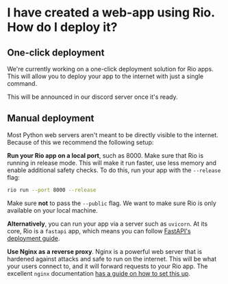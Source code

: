 # I have created a web-app using Rio. How do I deploy it?

## One-click deployment

We're currently working on a one-click deployment solution for Rio apps. This
will allow you to deploy your app to the internet with just a single command.

This will be announced in our discord server once it's ready.

## Manual  deployment

Most Python web servers aren't meant to be directly visible to the internet.
Because of this we recommend the following setup:

**Run your Rio app on a local port**, such as 8000. Make sure that Rio is
running in release mode. This will make it run faster, use less memory and
enable additional safety checks. To do this, run your app with the `--release`
flag:

```bash
rio run --port 8000 --release
```

Make sure **not** to pass the `--public` flag. We want to make sure Rio is only
available on your local machine.

**Alternatively**, you can run your app via a server such as `uvicorn`. At its
core, Rio is a `fastapi` app, which means you can follow [FastAPI's deployment
guide](https://fastapi.tiangolo.com/deployment/).

**Use Nginx as a reverse proxy**. Nginx is a powerful web server that is
hardened against attacks and safe to run on the internet. This will be what your
users connect to, and it will forward requests to your Rio app. The excellent
`nginx` documentation [has a guide on how to set this
up](https://docs.nginx.com/nginx/admin-guide/web-server/reverse-proxy/).
